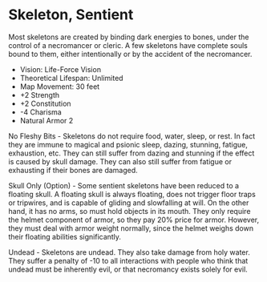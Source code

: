 # Skeleton, Sentient

Most skeletons are created by binding dark energies to bones, under the control of a necromancer or cleric. A few skeletons have complete souls bound to them, either intentionally or by the accident of the necromancer.

- Vision: Life-Force Vision
- Theoretical Lifespan: Unlimited
- Map Movement: 30 feet
- +2 Strength
- +2 Constitution
- -4 Charisma
- Natural Armor 2

No Fleshy Bits - Skeletons do not require food, water, sleep, or rest. In fact they are immune to magical and psionic sleep, dazing, stunning, fatigue, exhaustion, etc. They can still suffer from dazing and stunning if the effect is caused by skull damage. They can also still suffer from fatigue or exhausting if their bones are damaged.

Skull Only (Option) - Some sentient skeletons have been reduced to a floating skull. A floating skull is always floating, does not trigger floor traps or tripwires, and is capable of gliding and slowfalling at will. On the other hand, it has no arms, so must hold objects in its mouth. They only require the helmet component of armor, so they pay 20% price for armor. However, they must deal with armor weight normally, since the helmet weighs down their floating abilities significantly.

Undead - Skeletons are undead. They also take damage from holy water. They suffer a penalty of -10 to all interactions with people who think that undead must be inherently evil, or that necromancy exists solely for evil.
